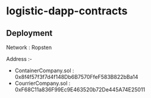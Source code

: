 # logistic-dapp-contracts

## Deployment

Network : Ropsten

Address :-
  - ContainerCompany.sol : 0x8f4f57f3f7d4f148Db6B7570FfeF583B822bBa14
  - CourrierCompany.sol : 0xF68C11a836F99Ec9E463520b72De445A74E25011
